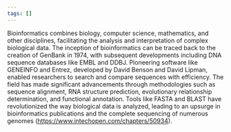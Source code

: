 ```yaml
---
tags: []
---
```

Bioinformatics combines biology, computer science, mathematics, and other disciplines, facilitating the analysis and interpretation of complex biological data. The inception of bioinformatics can be traced back to the creation of GenBank in 1974, with subsequent developments including DNA sequence databases like EMBL and DDBJ. Pioneering software like GENEINFO and Entrez, developed by David Benson and David Lipman, enabled researchers to search and compare sequences with efficiency. The field has made significant advancements through methodologies such as sequence alignment, RNA structure prediction, evolutionary relationship determination, and functional annotation. Tools like FASTA and BLAST have revolutionized the way biological data is analyzed, leading to an upsurge in bioinformatics publications and the complete sequencing of numerous genomes (https://www.intechopen.com/chapters/50934).